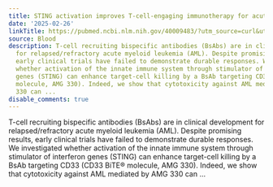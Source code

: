```yaml
---
title: STING activation improves T-cell-engaging immunotherapy for acute myeloid leukemia
date: '2025-02-26'
linkTitle: https://pubmed.ncbi.nlm.nih.gov/40009483/?utm_source=curl&utm_medium=rss&utm_campaign=journals&utm_content=7603509&fc=None&ff=20250227170931&v=2.18.0.post9+e462414
source: Blood
description: T-cell recruiting bispecific antibodies (BsAbs) are in clinical development
  for relapsed/refractory acute myeloid leukemia (AML). Despite promising results,
  early clinical trials have failed to demonstrate durable responses. We investigated
  whether activation of the innate immune system through stimulator of interferon
  genes (STING) can enhance target-cell killing by a BsAb targeting CD33 (CD33 BiTE®
  molecule, AMG 330). Indeed, we show that cytotoxicity against AML mediated by AMG
  330 can ...
disable_comments: true
---
```

T-cell recruiting bispecific antibodies (BsAbs) are in clinical development for relapsed/refractory acute myeloid leukemia (AML). Despite promising results, early clinical trials have failed to demonstrate durable responses. We investigated whether activation of the innate immune system through stimulator of interferon genes (STING) can enhance target-cell killing by a BsAb targeting CD33 (CD33 BiTE® molecule, AMG 330). Indeed, we show that cytotoxicity against AML mediated by AMG 330 can ...